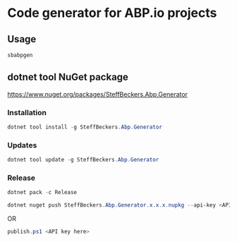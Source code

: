 # Code generator for ABP.io projects

## Usage

```powershell
sbabpgen
```

## dotnet tool NuGet package

https://www.nuget.org/packages/SteffBeckers.Abp.Generator

### Installation

```powershell
dotnet tool install -g SteffBeckers.Abp.Generator
```

### Updates

```powershell
dotnet tool update -g SteffBeckers.Abp.Generator
```

### Release

```powershell
dotnet pack -c Release
```

```powershell
dotnet nuget push SteffBeckers.Abp.Generator.x.x.x.nupkg --api-key <API key here> --source https://api.nuget.org/v3/index.json
```

OR

```powershell
publish.ps1 <API key here>
```
